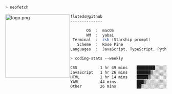 ```zsh
> neofetch
```

<!--img align="left" src="https://github.com/fluteds.png" alt="logo.png" width="200"/>-->
<img align="left" src="https://external-content.duckduckgo.com/iu/?u=https%3A%2F%2F78.media.tumblr.com%2F975fca5f82161b190efdcaa05ffbd4ec%2Ftumblr_p6q6m9TJF01x3p3jmo1_500.png&f=1&nofb=1" alt="logo.png" width="200"/>

```csharp
fluteds@github
--------------

       OS  :  macOS
       WM  :  yabai
 Terminal  :  zsh (Starship prompt)  
   Scheme  :  Rose Pine  
Languages  :  JavaScript, TypeScript, Python, HTML, CSS  

```

```zsh
> coding-stats --weekly
```

<!--START_SECTION:waka-->

```txt
CSS          1 hr 49 mins    ████████░░░░░░░░░░░░░░░░░   31.81 %
JavaScript   1 hr 26 mins    ██████▒░░░░░░░░░░░░░░░░░░   25.25 %
HTML         1 hr 14 mins    █████▒░░░░░░░░░░░░░░░░░░░   21.59 %
YAML         44 mins         ███▒░░░░░░░░░░░░░░░░░░░░░   12.99 %
Other        26 mins         ██░░░░░░░░░░░░░░░░░░░░░░░   07.61 %
```

<!--END_SECTION:waka-->
